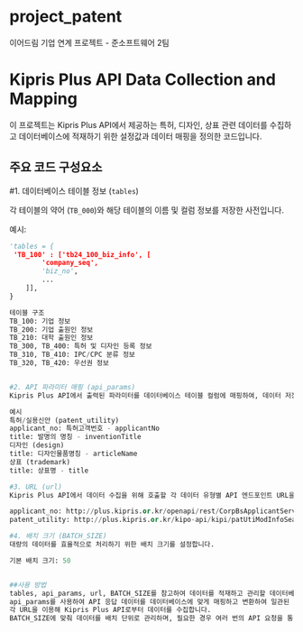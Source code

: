# project_patent
이어드림 기업 연계 프로젝트 - 준소프트웨어 2팀

# Kipris Plus API Data Collection and Mapping

이 프로젝트는 Kipris Plus API에서 제공하는 특허, 디자인, 상표 관련 데이터를 수집하고 데이터베이스에 적재하기 위한 설정값과 데이터 매핑을 정의한 코드입니다.

## 주요 코드 구성요소

#1. 데이터베이스 테이블 정보 (`tables`)

각 테이블의 약어 (`TB_000`)와 해당 테이블의 이름 및 컬럼 정보를 저장한 사전입니다.

예시:
```python
'tables = {
 'TB_100' : ['tb24_100_biz_info', [
        'company_seq', 
        'biz_no', 
        ...
    ]],
}

테이블 구조
TB_100: 기업 정보
TB_200: 기업 출원인 정보
TB_210: 대학 출원인 정보
TB_300, TB_400: 특허 및 디자인 등록 정보
TB_310, TB_410: IPC/CPC 분류 정보
TB_320, TB_420: 우선권 정보


#2. API 파라미터 매핑 (api_params)
Kipris Plus API에서 출력된 파라미터를 데이터베이스 테이블 컬럼에 매핑하여, 데이터 저장 시 일관성을 유지합니다. 각 특허, 디자인, 상표 유형에 맞는 API 파라미터와 컬럼명이 연결되어 있습니다.

예시
특허/실용신안 (patent_utility)
applicant_no: 특허고객번호 - applicantNo
title: 발명의 명칭 - inventionTitle
디자인 (design)
title: 디자인물품명칭 - articleName
상표 (trademark)
title: 상표명 - title

#3. URL (url)
Kipris Plus API에서 데이터 수집을 위해 호출할 각 데이터 유형별 API 엔드포인트 URL을 정의합니다.

applicant_no: http://plus.kipris.or.kr/openapi/rest/CorpBsApplicantService/corpBsApplicantInfoV2
patent_utility: http://plus.kipris.or.kr/kipo-api/kipi/patUtiModInfoSearchSevice/getAdvancedSearch

#4. 배치 크기 (BATCH_SIZE)
대량의 데이터를 효율적으로 처리하기 위한 배치 크기를 설정합니다.

기본 배치 크기: 50


##사용 방법
tables, api_params, url, BATCH_SIZE를 참고하여 데이터를 적재하고 관리할 데이터베이스 테이블과 컬럼 구조를 설정합니다.
api_params를 사용하여 API 응답 데이터를 데이터베이스에 맞게 매핑하고 변환하여 일관된 형식으로 저장합니다.
각 URL을 이용해 Kipris Plus API로부터 데이터를 수집합니다.
BATCH_SIZE에 맞춰 데이터를 배치 단위로 관리하며, 필요한 경우 여러 번의 API 요청을 통해 대량의 데이터를 효과적으로 처리합니다.
